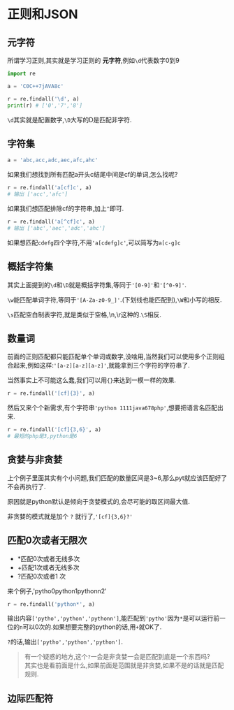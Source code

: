 # 正则和JSON


## 元字符
所谓学习正则,其实就是学习正则的 **元字符**,例如`\d`代表数字0到9
```py
import re

a = 'C0C++7jAVA8c'

r = re.findall('\d', a)
print(r) # ['0','7','8']
```
`\d`其实就是配置数字,`\D`大写的D是匹配非字符.

## 字符集
```py
a = 'abc,acc,adc,aec,afc,ahc'
```
如果我们想找到所有匹配a开头c结尾中间是cf的单词,怎么找呢?
```py
r = re.findall('a[cf]c', a)
# 输出 ['acc','afc']
```
如果我们想匹配排除cf的字符串,加上`^`即可.
```py
r = re.findall('a[^cf]c', a)
# 输出 ['abc','aec','adc','ahc']
```
如果想匹配`cdefg`四个字符,不用`'a[cdefg]c'`,可以简写为`a[c-g]c`

## 概括字符集
其实上面提到的`\d`和`\D`就是概括字符集,等同于`'[0-9]'`和`'[^0-9]'`.

`\w`能匹配单词字符,等同于`'[A-Za-z0-9_]'`.(下划线也能匹配到),`\W`和小写的相反.

`\s`匹配空白制表字符,就是类似于空格,\n,\r这种的.`\S`相反.

## 数量词
前面的正则匹配都只能匹配单个单词或数字,没啥用,当然我们可以使用多个正则组合起来,例如这样:`'[a-z][a-z][a-z]'`,就能拿到三个字符的字符串了.

当然事实上不可能这么蠢,我们可以用`{}`来达到一模一样的效果.
```py
r = re.findall('[cf]{3}', a)
```

然后又来个个新需求,有个字符串`'python 1111java678php'`,想要把语言名匹配出来.
```py
r = re.findall('[cf]{3,6}', a)
# 最短的php是3,python是6
```

## 贪婪与非贪婪
上个例子里面其实有个小问题,我们匹配的数量区间是3~6,那么pyt就应该匹配好了不会再执行了.

原因就是python默认是倾向于贪婪模式的,会尽可能的取区间最大值.

非贪婪的模式就是加个 `?` 就行了,`'[cf]{3,6}?'`

## 匹配0次或者无限次

* *匹配0次或者无线多次
* +匹配1次或者无线多次
* ?匹配0次或者1 次

来个例子,'pytho0python1pythonn2'
```py
r = re.findall('python*', a)
```
输出内容`['pytho','python','pythonn']`,能匹配到`'pytho'`因为`*`是可以运行前一位的`n`可以0次的.如果想要完整的python的话,用`+`就OK了.

`?`的话,输出`['pytho','python','python']`.

>有一个疑惑的地方,这个`?`一会是非贪婪一会是匹配到底是一个东西吗?  
其实也是看前面是什么,如果前面是范围就是非贪婪,如果不是的话就是匹配规则.

## 边际匹配符
